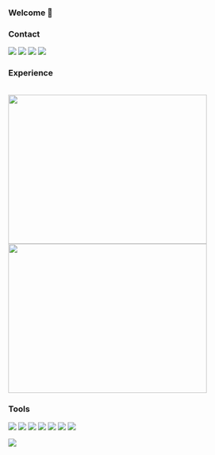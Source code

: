 ### Welcome 👋 

### Contact

<span align="center">
<!-- 2bc2d3 -->
<a href="http://jacobdanovitch.me"><img src="https://img.shields.io/badge/-jacobdanovitch.me-00abab?style=for-the-badge&logo=Microsoft-Edge&logoColor=white" /></a>
<a href="mailto:jacob.danovitch@mila.quebec"><img src="https://img.shields.io/badge/-Email-purple?style=for-the-badge&logo=Gmail&logoColor=white" /></a>
<a href="https://linkedin.com/in/jacobdanovitch"><img src="https://img.shields.io/badge/linkedin%20-%230077B5.svg?&style=for-the-badge&logo=linkedin&logoColor=white"/></a>
<a href="https://scholar.google.com/citations?user=bQTv8rkAAAAJ&hl=en"><img src="https://img.shields.io/badge/scholar%20-%234285F4.svg?&style=for-the-badge&logo=google-scholar&logoColor=white" /></a>
</span>

### Experience

<br/>

<span align="center">
  <img src="https://github-readme-linkedin.vercel.app/experience?username=jacobdanovitch&limit=2" width="400" height="300" />
  <img src="https://github-readme-linkedin.vercel.app/education?username=jacobdanovitch&limit=2" width="400" height="300" />
</span >

### Tools 
 
<p align="left">
  <img src="https://img.shields.io/badge/python%20-%2314354C.svg?&style=for-the-badge&logo=python&logoColor=white"/>
  <img src="https://img.shields.io/badge/PyTorch%20-%23EE4C2C.svg?&style=for-the-badge&logo=PyTorch&logoColor=white" />
  <img src="https://img.shields.io/badge/Jupyter%20-%23F37626.svg?&style=for-the-badge&logo=Jupyter&logoColor=white" />

  <img src="https://img.shields.io/badge/bash%20-%23121011.svg?&style=for-the-badge&logo=gnu-bash&logoColor=white"/>
  <img src="https://img.shields.io/badge/docker%20-%230db7ed.svg?&style=for-the-badge&logo=docker&logoColor=white"/>
  <img src="https://img.shields.io/badge/azure%20-%230072C6.svg?&style=for-the-badge&logo=azure-devops&logoColor=white"/>
  <img src="https://img.shields.io/badge/vscode-blue.svg?&style=for-the-badge&logo=visual-studio-code&logoColor=white" />
</p>

<a align="left" href="https://github.com/anuraghazra/github-readme-stats">
   <img src="https://github-readme-stats.vercel.app/api?username=jacobdanovitch&count_private=true&show_icons=true"/>
</a>

<!--
<a href="https://github.com/anuraghazra/convoychat">
  <img align="center" src="https://github-readme-stats.vercel.app/api/top-langs/?username=jacobdanovitch&layout=compact&count_private=true&hide=html" />
</a>
-->
